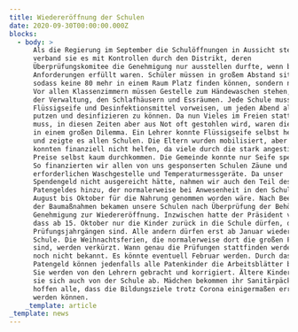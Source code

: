 ```yaml
---
title: Wiedereröffnung der Schulen
date: 2020-09-30T00:00:00.000Z
blocks:
  - body: >
      Als die Regierung im September die Schulöffnungen in Aussicht stellte,
      verband sie es mit Kontrollen durch den Distrikt, deren
      Überprüfungskomitee die Genehmigung nur ausstellen durfte, wenn bestimmte
      Anforderungen erfüllt waren. Schüler müssen in großem Abstand sitzen,
      sodass keine 80 mehr in einem Raum Platz finden können, sondern nur 15.
      Vor allen Klassenzimmern müssen Gestelle zum Händewaschen stehen, auch vor
      der Verwaltung, den Schlafhäusern und Essräumen. Jede Schule muss genügend
      Flüssigseife und Desinfektionsmittel vorweisen, um jeden Abend alle Räume
      putzen und desinfizieren zu können. Da nun Vieles im Freien stattfinden
      muss, in diesen Zeiten aber aus Not oft gestohlen wird, waren die Rektoren
      in einem großen Dilemma. Ein Lehrer konnte Flüssigseife selbst herstellen
      und zeigte es allen Schulen. Die Eltern wurden mobilisiert, aber sie
      konnten finanziell nicht helfen, da viele durch die stark angestiegenen
      Preise selbst kaum durchkommen. Die Gemeinde konnte nur Seife spendieren.
      So finanzierten wir allen von uns gesponserten Schulen Zäune und Tore, die
      erforderlichen Waschgestelle und Temperaturmessgeräte. Da unser
      Spendengeld nicht ausgereicht hätte, nahmen wir auch den Teil des
      Patengeldes hinzu, der normalerweise bei Anwesenheit in den Schulen von
      August bis Oktober für die Nahrung genommen worden wäre. Nach Beendigung
      der Baumaßnahmen bekamen unsere Schulen nach Überprüfung der Behörden die
      Genehmigung zur Wiedereröffnung. Inzwischen hatte der Präsident verkündet,
      dass ab 15. Oktober nur die Kinder zurück in die Schule dürfen, die in
      Prüfungsjahrgängen sind. Alle andern dürfen erst ab Januar wieder in die
      Schule. Die Weihnachtsferien, die normalerweise dort die großen Ferien
      sind, werden verkürzt. Wann genau die Prüfungen stattfinden werden, ist
      noch nicht bekannt. Es könnte eventuell Februar werden. Durch das
      Patengeld können jedenfalls alle Patenkinder die Arbeitsblätter bekommen.
      Sie werden von den Lehrern gebracht und korrigiert. Ältere Kinder holen
      sie sich auch von der Schule ab. Mädchen bekommen ihr Sanitärpäckchen. Wir
      hoffen alle, dass die Bildungsziele trotz Corona einigermaßen erreicht
      werden können.
    _template: article
_template: news
---
```


